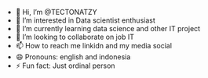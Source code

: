 - 👋 Hi, I’m @TECTONATZY
- 👀 I’m interested in Data scientist enthusiast
- 🌱 I’m currently learning data science and other IT project
- 💞️ I’m looking to collaborate on job IT
- 📫 How to reach me linkidn and my media social
- 😄 Pronouns: english and indonesia
- ⚡ Fun fact: Just ordinal person
<!---
TECTONATZY/TECTONATZY is a ✨ special ✨ repository because its `README.md` (this file) appears on your GitHub profile.
You can click the Preview link to take a look at your changes.
--->
